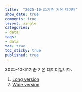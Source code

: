 ```yaml
---
title:  "2025-10-31기준 기온 데이터"
show_date: true
comments: true
layout: single
categories:
- data
tags: 
- data
toc: true
toc_sticky: true
published: true
---
```


    

2025-10-31기준 기온 데이터입니다.

1. [Long version](https://github.com/Inundata/inundata.github.io/releases/download/v1.0/temperature_251031.xlsx)
2. [Wide version](https://github.com/Inundata/inundata.github.io/releases/download/v1.0/temperature_wide_251031.xlsx)
    
    